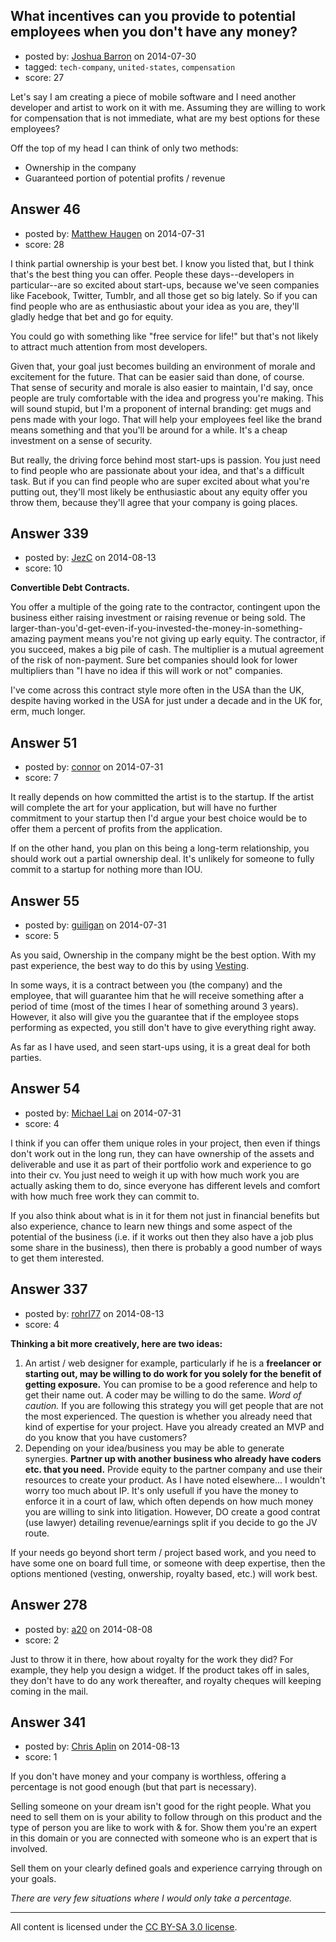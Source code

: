 ## What incentives can you provide to potential employees when you don't have any money?

- posted by: [Joshua Barron](https://stackexchange.com/users/77815/joshua-barron) on 2014-07-30
- tagged: `tech-company`, `united-states`, `compensation`
- score: 27

Let's say I am creating a piece of mobile software and I need another developer and artist to work on it with me.  Assuming they are willing to work for compensation that is not immediate, what are my best options for these employees?  

Off the top of my head I can think of only two methods:

- Ownership in the company
- Guaranteed portion of potential profits / revenue


## Answer 46

- posted by: [Matthew Haugen](https://stackexchange.com/users/1325646/matthew-haugen) on 2014-07-31
- score: 28

I think partial ownership is your best bet. I know you listed that, but I think that's the best thing you can offer. People these days--developers in particular--are so excited about start-ups, because we've seen companies like Facebook, Twitter, Tumblr, and all those get so big lately. So if you can find people who are as enthusiastic about your idea as you are, they'll gladly hedge that bet and go for equity.

You could go with something like "free service for life!" but that's not likely to attract much attention from most developers.

Given that, your goal just becomes building an environment of morale and excitement for the future. That can be easier said than done, of course. That sense of security and morale is also easier to maintain, I'd say, once people are truly comfortable with the idea and progress you're making. This will sound stupid, but I'm a proponent of internal branding: get mugs and pens made with your logo. That will help your employees feel like the brand means something and that you'll be around for a while. It's a cheap investment on a sense of security.

But really, the driving force behind most start-ups is passion. You just need to find people who are passionate about your idea, and that's a difficult task. But if you can find people who are super excited about what you're putting out, they'll most likely be enthusiastic about any equity offer you throw them, because they'll agree that your company is going places.


## Answer 339

- posted by: [JezC](https://stackexchange.com/users/87431/jezc) on 2014-08-13
- score: 10

**Convertible Debt Contracts.**

You offer a multiple of the going rate to the contractor, contingent upon the business either raising investment or raising revenue or being sold. The larger-than-you'd-get-even-if-you-invested-the-money-in-something-amazing payment means you're not giving up early equity. The contractor, if you succeed, makes a big pile of cash. The multiplier is a mutual agreement of the risk of non-payment. Sure bet companies should look for lower multipliers than "I have no idea if this will work or not" companies.

I've come across this contract style more often in the USA than the UK, despite having worked in the USA for just under a decade and in the UK for, erm, much longer.


## Answer 51

- posted by: [connor](https://stackexchange.com/users/392995/connor) on 2014-07-31
- score: 7

It really depends on how committed the artist is to the startup. If the artist will complete the art for your application, but will have no further commitment to your startup then I'd argue your best choice would be to offer them a percent of profits from the application.

If on the other hand, you plan on this being a long-term relationship, you should work out a partial ownership deal. It's unlikely for someone to fully commit to a startup for nothing more than IOU.


## Answer 55

- posted by: [guiligan](https://stackexchange.com/users/436247/guiligan) on 2014-07-31
- score: 5

As you said, Ownership in the company might be the best option. With my past experience, the best way to do this by using [Vesting](http://en.wikipedia.org/wiki/Vesting).

In some ways, it is a contract between you (the company) and the employee, that will guarantee him that he will receive something after a period of time (most of the times I hear of something around 3 years). However, it also will give you the guarantee that if the employee stops performing as expected, you still don't have to give everything right away.

As far as I have used, and seen start-ups using, it is a great deal for both parties.


## Answer 54

- posted by: [Michael Lai](https://stackexchange.com/users/213864/michael-lai) on 2014-07-31
- score: 4

I think if you can offer them unique roles in your project, then even if things don't work out in the long run, they can have ownership of the assets and deliverable and use it as part of their portfolio work and experience to go into their cv. You just need to weigh it up with how much work you are actually asking them to do, since everyone has different levels and comfort with how much free work they can commit to.

If you also think about what is in it for them not just in financial benefits but also experience, chance to learn new things and some aspect of the potential of the business (i.e. if it works out then they also have a job plus some share in the business), then there is probably a good number of ways to get them interested.


## Answer 337

- posted by: [rohrl77](https://stackexchange.com/users/1674148/rohrl77) on 2014-08-13
- score: 4

**Thinking a bit more creatively, here are two ideas:**

 1. An artist / web designer for example, particularly if he is a **freelancer or starting out, may be willing to do work for you solely for the benefit of getting exposure.** You can promise to be a good reference and help to get their name out. A coder may be willing to do the same. *Word of caution.* If you are following this strategy you will get people that are not the most experienced. The question is whether you already need that kind of expertise for your project. Have you already created an MVP and do you know that you have customers?
 2. Depending on your idea/business you may be able to generate synergies. **Partner up with another business who already have coders etc. that you need.** Provide equity to the partner company and use their resources to create your product. As I have noted elsewhere... I wouldn't worry too much about IP. It's only usefull if you have the money to enforce it in a court of law, which often depends on how much money you are willing to sink into litigation. However, DO create a good contrat (use lawyer) detailing revenue/earnings split if you decide to go the JV route.

If your needs go beyond short term / project based work, and you need to have some one on board full time, or someone with deep expertise, then the options mentioned (vesting, onwership, royalty based, etc.) will work best.


## Answer 278

- posted by: [a20](https://stackexchange.com/users/54595/a20) on 2014-08-08
- score: 2

Just to throw it in there, how about royalty for the work they did? For example, they help you design a widget. If the product takes off in sales, they don't have to do any work thereafter, and royalty cheques will keeping coming in the mail. 


## Answer 341

- posted by: [Chris Aplin](https://stackexchange.com/users/4865423/chris-aplin) on 2014-08-13
- score: 1

If you don't have money and your company is worthless, offering a percentage is not good enough (but that part is necessary).

Selling someone on your dream isn't good for the right people.  What you need to sell them on is your ability to follow through on this product and the type of person you are like to work with & for.  Show them you're an expert in this domain or you are connected with someone who is an expert that is involved.

Sell them on your clearly defined goals and experience carrying through on your goals.

*There are very few situations where I would only take a percentage.*



---

All content is licensed under the [CC BY-SA 3.0 license](https://creativecommons.org/licenses/by-sa/3.0/).
